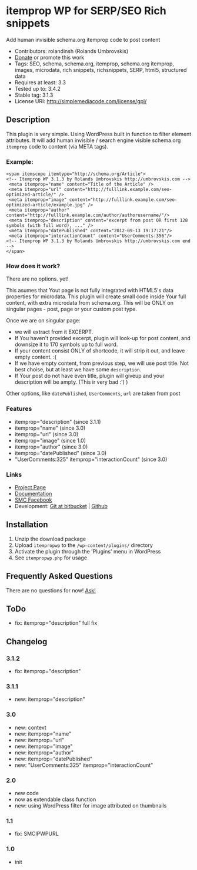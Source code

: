# itemprop WP for SERP/SEO Rich snippets

Add human invisible schema.org itemprop code to post content

* Contributors: rolandinsh (Rolands Umbrovskis)
* [Donate](https://www.paypal.com/cgi-bin/webscr?cmd=_donations&business=Z4ALL9WUMY3CL&lc=LV&item_name=Umbrovskis%2e%20WordPress%20plugins&item_number=002&currency_code=EUR&bn=PP%2dDonationsBF%3abtn_donate_SM%2egif%3aNonHosted) or promote this work 
* Tags: SEO, schema, schema.org, itemprop, schema.org itemprop, images, microdata, rich snippets, richsnippets, SERP, html5, structured data
* Requires at least: 3.3
* Tested up to: 3.4.2
* Stable tag: 3.1.3
* License URI: http://simplemediacode.com/license/gpl/

## Description

This plugin is very simple. Using WordPress built in function to filter element attributes. It will add human invisible / search engine visible schema.org `itemprop` code to content (via META tags).

### Example:

	<span itemscope itemtype="http://schema.org/Article">
	<!-- Itemprop WP 3.1.3 by Rolands Umbrovskis http://umbrovskis.com -->
	 <meta itemprop="name" content="Title of the Article" />
	 <meta itemprop="url" content="http://fulllink.example.com/seo-optimized-article/" />
	 <meta itemprop="image" content="http://fulllink.example.com/seo-optimized-article/example.jpg" />
	 <meta itemprop="author" content="http://fulllink.example.com/author/authorusername/"/>
	 <meta itemprop="description" content="excerpt from post OR first 128 symbols (with full word), ..." />
	 <meta itemprop="datePublished" content="2012-09-13 19:17:21"/>
	 <meta itemprop="interactionCount" content="UserComments:356"/>
	<!-- Itemprop WP 3.1.3 by Rolands Umbrovskis http://umbrovskis.com end -->
	</span>

### How does it work?

There are no options. yet!

This asumes that Yout page is not fully integrated with HTML5's data properties for microdata. This plugin will create small code inside Your full content, with extra microdata from schema.org. This will be ONLY on singular pages - post, page or your custom post type.

Once we are on singular page:

* we will extract from it EXCERPT.
* If You haven't provided excerpt, plugin will look-up for post content, and downsize it to 170 symbols up to full word.
* If your content consist ONLY of shortcode, it will strip it out, and leave empty content. :(
* If we have empty content, from previous step, we will use post title. Not best choise, but at least we have some `description`.
* If Your post do not have even title, plugin will giveup and your description will be ampty. (This ir very bad :') )

Other options, like `datePublished`, `UserComments`, `url` are taken from post

### Features

* itemprop="description" (since 3.1.1)
* itemprop="name" (since 3.0)
* itemprop="url" (since 3.0)
* itemprop="image" (since 1.0)
* itemprop="author" (since 3.0)
* itemprop="datePublished" (since 3.0)
* "UserComments:325" itemprop="interactionCount" (since 3.0)

### Links

* [Project Page](http://simplemediacode.info/snippets/itemprop-attributes-for-wordpress-serp-results/)
* [Documentation](http://simplemediacode.info/snippets/add-itemprop-image-to-all-wordpress-images/)
* [SMC Facebook](http://www.facebook.com/pages/SimpleMediaCode/125547717479727)
* Development: [Git at bitbucket](https://bitbucket.org/simplemediacode/itempropwp) | [Github](https://github.com/rolandinsh/itempropwp)

## Installation

1. Unzip the download package
1. Upload `itempropwp` to the `/wp-content/plugins/` directory
1. Activate the plugin through the 'Plugins' menu in WordPress
1. See `itempropwp.php` for usage

## Frequently Asked Questions

There are no questions for now! [Ask!](http://simplemediacode.info/snippets/itemprop-attributes-for-wordpress-serp-results/)

## ToDo

* fix: itemprop="description" full fix

## Changelog

### 3.1.2

* fix: itemprop="description" 

### 3.1.1

* new: itemprop="description" 

### 3.0

* new: context
* new: itemprop="name"
* new: itemprop="url"
* new: itemprop="image"
* new: itemprop="author"
* new: itemprop="datePublished"
* new: "UserComments:325" itemprop="interactionCount"

### 2.0

* new code
* now as extendable class function
* new: using WordPress filter for image attributed on thumbnails

### 1.1
* fix: SMCIPWPURL

### 1.0

* init
